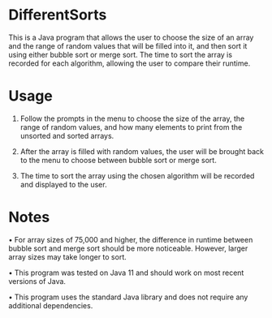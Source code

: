 # DifferentSorts

This is a Java program that allows the user to choose the size of an array and the range of random values that will be filled into it, and then sort it using either bubble sort or merge sort. The time to sort the array is recorded for each algorithm, allowing the user to compare their runtime.

 # Usage
 
1.	Follow the prompts in the menu to choose the size of the array, the range of random values, and how many elements to print from the unsorted and sorted arrays.

2.	After the array is filled with random values, the user will be brought back to the menu to choose between bubble sort or merge sort.

3.	The time to sort the array using the chosen algorithm will be recorded and displayed to the user.


# Notes

•	For array sizes of 75,000 and higher, the difference in runtime between bubble sort and merge sort should be more noticeable. However, larger array sizes may take longer to sort.

•	This program was tested on Java 11 and should work on most recent versions of Java.

•	This program uses the standard Java library and does not require any additional dependencies.

